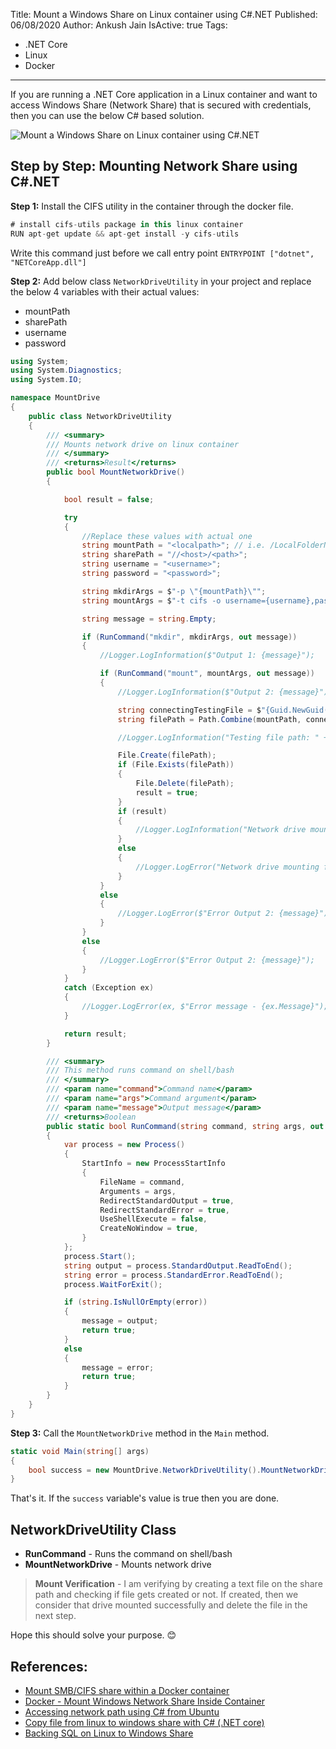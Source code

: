 Title: Mount a Windows Share on Linux container using C#.NET
Published: 06/08/2020
Author: Ankush Jain
IsActive: true
Tags:
  - .NET Core
  - Linux
  - Docker
---
If you are running a .NET Core application in a Linux container and want to access Windows Share (Network Share) that is secured with credentials, then you can use the below C# based solution.

![Mount a Windows Share on Linux container using C#.NET](/img/blogs/mount-a-windows-share-on-linux-container-using-cnet/aspnet-core.png)

## Step by Step: Mounting Network Share using C#.NET

**Step 1:** Install the CIFS utility in the container through the docker file.

```cs
# install cifs-utils package in this linux container 
RUN apt-get update && apt-get install -y cifs-utils
```

Write this command just before we call entry point `ENTRYPOINT ["dotnet", "NETCoreApp.dll"]`

**Step 2:** Add below class `NetworkDriveUtility` in your project and replace the below 4 variables with their actual values:
- mountPath
- sharePath 
- username
- password 

```cs
using System;
using System.Diagnostics;
using System.IO;

namespace MountDrive
{
    public class NetworkDriveUtility
    {
        /// <summary>
        /// Mounts network drive on linux container
        /// </summary>
        /// <returns>Result</returns>
        public bool MountNetworkDrive()
        {

            bool result = false;

            try
            {
                //Replace these values with actual one
                string mountPath = "<localpath>"; // i.e. /LocalFolderName
                string sharePath = "//<host>/<path>";
                string username = "<username>";
                string password = "<password>";

                string mkdirArgs = $"-p \"{mountPath}\"";
                string mountArgs = $"-t cifs -o username={username},password={password} {sharePath} {mountPath}";

                string message = string.Empty;

                if (RunCommand("mkdir", mkdirArgs, out message))
                {
                    //Logger.LogInformation($"Output 1: {message}");

                    if (RunCommand("mount", mountArgs, out message))
                    {
                        //Logger.LogInformation($"Output 2: {message}");

                        string connectingTestingFile = $"{Guid.NewGuid()}.txt";
                        string filePath = Path.Combine(mountPath, connectingTestingFile);

                        //Logger.LogInformation("Testing file path: " + filePath);

                        File.Create(filePath);
                        if (File.Exists(filePath))
                        {
                            File.Delete(filePath);
                            result = true;
                        }
                        if (result)
                        {
                            //Logger.LogInformation("Network drive mounted successfully");
                        }
                        else
                        {
                            //Logger.LogError("Network drive mounting failed");
                        }
                    }
                    else
                    {
                        //Logger.LogError($"Error Output 2: {message}");
                    }
                }
                else
                {
                    //Logger.LogError($"Error Output 2: {message}");
                }
            }
            catch (Exception ex)
            {
                //Logger.LogError(ex, $"Error message - {ex.Message}");
            }

            return result;
        }

        /// <summary>
        /// This method runs command on shell/bash
        /// </summary>
        /// <param name="command">Command name</param>
        /// <param name="args">Command argument</param>
        /// <param name="message">Output message</param>
        /// <returns>Boolean
        public static bool RunCommand(string command, string args, out string message)
        {
            var process = new Process()
            {
                StartInfo = new ProcessStartInfo
                {
                    FileName = command,
                    Arguments = args,
                    RedirectStandardOutput = true,
                    RedirectStandardError = true,
                    UseShellExecute = false,
                    CreateNoWindow = true,
                }
            };
            process.Start();
            string output = process.StandardOutput.ReadToEnd();
            string error = process.StandardError.ReadToEnd();
            process.WaitForExit();

            if (string.IsNullOrEmpty(error))
            {
                message = output;
                return true;
            }
            else
            {
                message = error;
                return true;
            }
        }
    }
}
```

**Step 3:** Call the `MountNetworkDrive` method in the `Main` method.
```cs
static void Main(string[] args)
{
    bool success = new MountDrive.NetworkDriveUtility().MountNetworkDrive();
}
```

That's it. If the `success` variable's value is true then you are done.

## NetworkDriveUtility Class
*   **RunCommand** - Runs the command on shell/bash
*   **MountNetworkDrive** - Mounts network drive

> **Mount Verification** - I am verifying by creating a text file on the share path and checking if file gets created or not. If created, then we consider that drive mounted successfully and delete the file in the next step.

Hope this should solve your purpose. 😊

## References:
*   [Mount SMB/CIFS share within a Docker container](https://stackoverflow.com/questions/27989751/mount-smb-cifs-share-within-a-docker-container)
*   [Docker - Mount Windows Network Share Inside Container](https://stackoverflow.com/questions/30493300/docker-mount-windows-network-share-inside-container)
*   [Accessing network path using C# from Ubuntu](https://stackoverflow.com/questions/52081068/accessing-network-path-using-c-sharp-from-ubuntu/52081235#52081235)
*   [Copy file from linux to windows share with C# (.NET core)](https://stackoverflow.com/a/46818116/1273882)
*   [Backing SQL on Linux to Windows Share](https://dbain.wales/2018/11/11/backing-sql-on-linux-to-windows-share/)


                